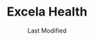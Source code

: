 ---
layout: location-page
date: Last Modified
description: "Local COVID-19 testing is available at Excela Health in Latrobe, Pennsylvania, USA."
permalink: "locations/pennsylvania/latrobe/excela-health/"
tags:
  - locations
  - pennsylvania
title: Excela Health
uniqueName: excela-health
state: Pennsylvania
stateAbbr: PA
hood: "Westmoreland County"
address: "Frye Farm Road"
city: "Latrobe"
zip: "15601"
zipsNearby: "15610 15520 15611 15411 16210 15310 15001 15412 15413 15101 16601 16602 16603 15521 15710 15612 15003 15311 15711 15613 15712 15615 15920 15616 15617 16613 16629 15004 15312 15618 15005 15006 15007 15714 15760 15313 15009 15921 15010 15522 15012 15922 15314 15530 15102 16211 15715 15716 15717 15750 15315 15923 15531 15546 15619 16016 16017 16018 16020 15532 15014 15104 15620 15015 15316 15017 15415 15416 15417 16022 15720 15018 15534 15019 15020 15021 16001 16002 16003 16023 16212 15924 15419 16213 16024 15621 15317 15339 15420 15320 15106 15722 15925 15321 15926 15421 15723 15622 15022 15721 15724 15422 16624 15024 16025 15025 15623 15725 15322 16625 16670 16682 15323 15026 15727 15728 15761 15423 16627 15324 15927 15729 15424 15485 15425 16027 15027 15731 15108 15028 16218 15624 15732 15739 15030 16630 16699 15325 15031 16221 15032 15427 16115 15625 15928 15428 16222 15733 15626 15429 15627 15430 15327 15929 16223 15734 15628 15033 15034 15431 16635 15432 15930 15110 16636 16028 16029 16637 15035 15433 15112 15629 16030 15931 15330 15434 15736 15037 15331 16117 15737 15038 15934 15738 16373 16120 16033 15631 15632 15435 15436 15538 16224 16639 15437 15438 16034 15332 15539 16123 15633 16226 16228 16035 15540 16036 15333 15042 16229 15541 15549 16641 15334 15542 15336 15043 15440 15044 15741 15045 15742 15116 15046 15634 15544 15337 15047 15338 15601 15605 15606 15442 15744 15635 16037 15636 16038 15049 16646 16675 16230 15745 16039 15637 15443 15340 15444 16040 15746 15341 16648 15935 15953 15747 15713 15748 15120 15050 15936 15445 15638 15342 15639 15640 15641 15545 15564 16655 15126 15701 15705 15446 15051 15052 15127 16656 15642 15447 15448 15644 15344 15547 15937 15053 15901 15902 15904 15905 15906 15907 15909 15915 15945 15646 16041 15449 15752 16201 15847 16136 15450 15753 15451 15054 15647 15650 15655 15055 15454 15656 15056 15455 15456 15129 15658 15938 16234 15940 15660 15661 15754 15662 16045 15458 15057 16236 15756 15131 15132 15133 15134 15135 15136 15663 15757 15664 15550 15665 16238 15345 15759 15551 15459 16046 16066 15460 15410 15461 15346 16240 15347 15462 15463 15552 15059 15060 15464 15348 15942 15061 15062 15063 15064 15465 15349 15666 15668 15350 15943 15065 15351 15670 15553 16242 16253 15066 15671 15067 15466 15944 15352 16141 15467 15068 15069 15554 16665 15672 15762 15353 15469 15673 15137 16048 15674 16244 15071 15139 16245 15470 15764 15472 16667 16049 16668 15675 15765 15473 16050 15122 15123 15140 15146 15201 15202 15203 15204 15205 15206 15207 15208 15209 15210 15211 15212 15213 15214 15215 15216 15217 15218 15219 15220 15221 15222 15223 15224 15225 15226 15227 15228 15229 15230 15231 15232 15233 15234 15235 15236 15237 15238 15239 15240 15241 15242 15243 15244 15250 15251 15252 15253 15254 15255 15257 15258 15259 15260 15261 15262 15264 15265 15267 15268 15270 15272 15274 15275 15276 15277 15278 15279 15281 15282 15283 15286 15289 15290 15295 15676 16246 15439 15474 15946 16051 15142 15072 16052 15329 15730 15763 15767 15770 15776 15784 15677 16053 15475 15948 15357 15358 15678 16248 16673 15949 15074 15758 15771 15557 15359 15476 15477 15772 15679 15075 16249 15076 16250 15773 15951 16054 15680 15558 15565 15952 15681 16055 16056 15360 15559 15682 15683 15954 15143 15560 15774 15077 15955 15561 15684 16255 16021 16057 15078 16256 15478 15479 15480 15501 15502 15510 15555 15956 15081 15361 15685 15775 15362 15686 15144 15562 15687 15777 15482 15483 15548 15563 15363 15863 15082 15958 15864 15083 15364 15084 15688 15365 16259 16261 15778 15959 15779 15085 16058 15145 15957 15960 15484 15401 15689 16059 15780 15486 15690 15366 15367 15147 15368 15961 15781 15488 16157 15301 15370 15087 15691 15376 15088 15377 15378 15783 15489 15379 15692 15089 16692 16160 16061 15086 15090 15095 15096 15490 15693 15492 15091 15148 15962 15963 15380 16262 15695 16263 15696 15697 15698 16063 26030 26032 26034 26035 26036 26037 26047 26050 26056 26058 26059 26060 26062 26070 26074 26075 26520 26521 26524 26525 26527 26531 26570 26534 26519 26537 26541 26542 26501 26502 26504 26505 26506 26507 26508 26543 26544 26546 26547 26753 26588 26764 26590 43913 43920 43926 43938 44441 43943 43952 43953 43961 43963 43964 43968 21520 21521 21522 21523 21524 21501 21502 21503 21504 21505 21528 21529 21531 21532 21536 21539 21541 21542 21543 21545 21561 15263 15266 15273 15285 15288 15740 16215" 
mapUrl: "http://maps.apple.com/?q=Excela+Health&address=Frye+Farm+Road,Latrobe,Pennsylvania,15601"
locationType: Please contact for drive-thru/walk-in availability.
phone: "800-727-9558"
website: "https://www.excelahealth.org/coronavirus-information"
onlineBooking: undefined
closed: undefined
closedUpdate: April 21st, 2020
notes: "By appointment only. Requires phone screen."
days: Contact for hours of operation.
ctaMessage: Learn more
ctaUrl: "https://www.excelahealth.org/coronavirus-information"
---